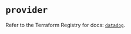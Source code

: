 # `provider`

Refer to the Terraform Registry for docs: [`datadog`](https://registry.terraform.io/providers/datadog/datadog/3.54.0/docs).
